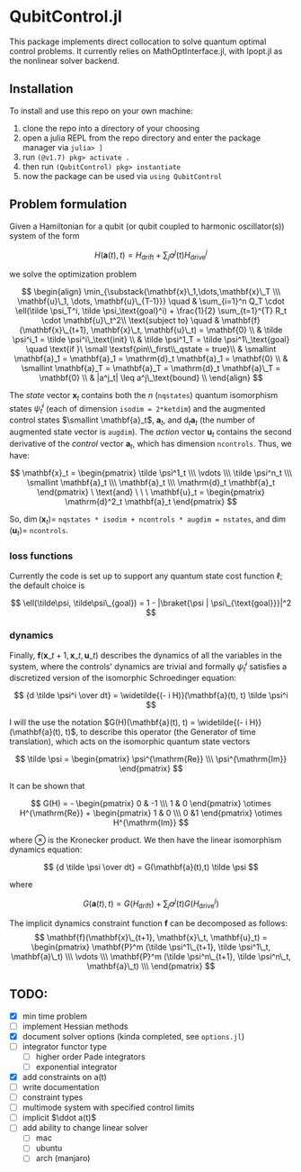 # QubitControl.jl

This package implements direct collocation to solve quantum optimal control problems. It currently relies on MathOptInterface.jl, with Ipopt.jl as the nonlinear solver backend.

## Installation

To install and use this repo on your own machine:

1. clone the repo into a directory of your choosing
2. open a julia REPL from the repo directory and enter the package manager via `julia> ]`
3. run `(@v1.7) pkg> activate .` 
4. then run `(QubitControl) pkg> instantiate`
5. now the package can be used via `using QubitControl`


## Problem formulation

Given a Hamiltonian for a qubit (or qubit coupled to harmonic oscillator(s)) system of the form

$$
H(\mathbf{{a}}(t), t ) = H_{\text{drift}} + \sum_{j} a^j(t) H_{\text{drive}}^j
$$

we solve the optimization problem

$$
\begin{align}
\min_{\substack{\mathbf{x}\_1,\dots,\mathbf{x}\_T \\\ \mathbf{u}\_1, \dots, \mathbf{u}\_{T-1}}} \quad
& \sum_{i=1}^n Q_T \cdot \ell(\tilde \psi_T^i, \tilde \psi_\text{goal}^i) + \frac{1}{2} \sum_{t=1}^{T} R_t \cdot \mathbf{u}\_t^2\\ 
\text{subject to} \quad 
& \mathbf{f}(\mathbf{x}\_{t+1}, \mathbf{x}\_t, \mathbf{u}\_t) = \mathbf{0}  \\
&  \tilde \psi^i_1 = \tilde \psi^i\_\text{init} \\
& \tilde \psi^1_T = \tilde \psi^1\_\text{goal} \quad \text{if }\ \small \textsf{pin\\_first\\_qstate = true}\\
& \smallint \mathbf{a}_1 = \mathbf{a}_1 = \mathrm{d}_t \mathbf{a}_1 = \mathbf{0} \\  
& \smallint \mathbf{a}_T = \mathbf{a}_T = \mathrm{d}_t \mathbf{a}\_T = \mathbf{0} \\
& |a^j_t| \leq a^j\_\text{bound} \\
\end{align}
$$

The *state* vector $\mathbf{x}_t$ contains both the $n$ (`nqstates`) quantum isomorphism states $\tilde \psi^i_t$ (each of dimension `isodim = 2*ketdim`) and the augmented control states $\smallint \mathbf{a}_t$, $\mathbf{a}_t$, and $\mathrm{d}_t \mathbf{a}_t$ (the number of augmented state vector is `augdim`). The *action* vector $\mathbf{u}_t$ contains the second derivative of the *control* vector $\mathbf{a}_t$, which has dimension `ncontrols`. Thus, we have:

$$
\mathbf{x}_t = \begin{pmatrix} \tilde \psi^1_t \\\ \vdots \\\ \tilde \psi^n_t \\\ \smallint \mathbf{a}_t \\\ \mathbf{a}_t \\\ \mathrm{d}_t \mathbf{a}_t \end{pmatrix} \ \text{and} \ \ \ \mathbf{u}_t = \begin{pmatrix} \mathrm{d}^2_t \mathbf{a}_t  \end{pmatrix}
$$

So, $\dim(\mathbf{x}_t) =$ `nqstates * isodim + ncontrols * augdim = nstates`, and $\dim(\mathbf{u}_t)=$ `ncontrols`.

### loss functions

Currently the code is set up to support any quantum state cost function $\ell$; the default choice is

$$
\ell(\tilde\psi, \tilde\psi\_{goal}) = 1 - |\braket{\psi | \psi\_{\text{goal}}}|^2
$$

### dynamics

Finally, $\mathbf{f}(\mathbf{x}\_{t+1}, \mathbf{x}\_t, \mathbf{u}\_t)$ describes the dynamics of all the variables in the system, where the controls' dynamics are trivial and formally $\tilde \psi^i_t$ satisfies a discretized version of the isomorphic Schroedinger equation:

$$
{d \tilde \psi^i \over dt} = \widetilde{(- i H)}(\mathbf{a}(t), t) \tilde \psi^i
$$

I will the use the notation $G(H)(\mathbf{a}(t), t) = \widetilde{(- i H)}(\mathbf{a}(t), t)$, to describe this operator (the Generator of time translation), which acts on the isomorphic quantum state vectors 

$$
\tilde \psi = \begin{pmatrix} \psi^{\mathrm{Re}} \\\ \psi^{\mathrm{Im}} \end{pmatrix}
$$ 

It can be shown that

$$
G(H) =  - \begin{pmatrix} 0 & -1 \\\ 1 & 0 \end{pmatrix} \otimes H^{\mathrm{Re}} + \begin{pmatrix} 1 & 0 \\\ 0 &1 \end{pmatrix} \otimes H^{\mathrm{Im}}
$$

where $\otimes$ is the Kronecker product.  We then have the linear isomorphism dynamics equation:

$$
{d \tilde \psi \over dt} = G(\mathbf{a}(t),t) \tilde \psi
$$

where

$$
G(\mathbf{a}(t),t) = G(H_{\text{drift}}) + \sum_j a^j(t) G(H_{\text{drive}}^j) 
$$

The implicit dynamics constraint function $\mathbf{f}$ can be decomposed as follows:
$$
\mathbf{f}(\mathbf{x}\_{t+1}, \mathbf{x}\_t, \mathbf{u}_t) 
= \begin{pmatrix} 
  \mathbf{P}^m (\tilde \psi^1\_{t+1}, \tilde \psi^1\_t, \mathbf{a}\_t) \\\ 
  \vdots \\\
  \mathbf{P}^m (\tilde \psi^n\_{t+1}, \tilde \psi^n\_t, \mathbf{a}\_t) \\\
  \end{pmatrix}
$$

## TODO: 

- [x] min time problem
- [ ] implement Hessian methods
- [x] document solver options (kinda completed, see `options.jl`)
- [ ] integrator functor type
  - [ ] higher order Pade integrators
  - [ ] exponential integrator
- [x] add constraints on a(t)
- [ ] write documentation 
- [ ] constraint types
- [ ] multimode system with specified control limits
- [ ] implicit $\ddot a(t)$
- [ ] add ability to change linear solver
  - [ ] mac
  - [ ] ubuntu
  - [ ] arch (manjaro)
